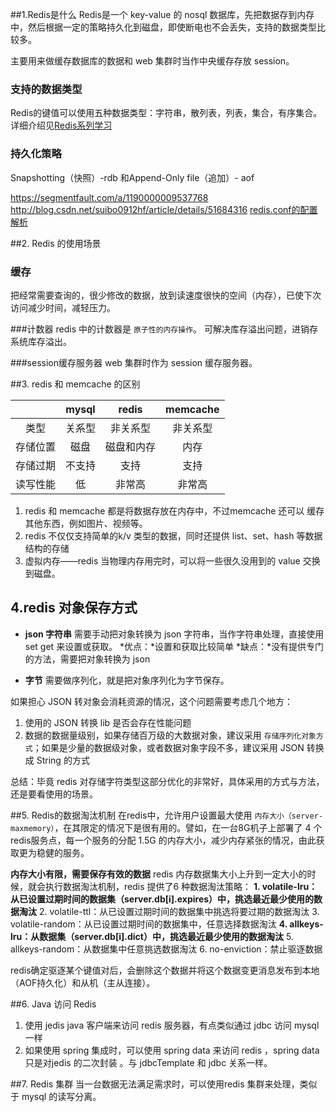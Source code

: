 ##1.Redis是什么
Redis是一个 key-value 的 nosql 数据库，先把数据存到内存中，然后根据一定的策略持久化到磁盘，即使断电也不会丢失，支持的数据类型比较多。

主要用来做缓存数据库的数据和 web 集群时当作中央缓存存放 session。

### 支持的数据类型
Redis的键值可以使用五种数据类型：字符串，散列表，列表，集合，有序集合。详细介绍见[Redis系列学习](https://www.jianshu.com/p/a819901f0661)



### 持久化策略
Snapshotting（快照）-rdb 和Append-Only file（追加）- aof

https://segmentfault.com/a/1190000009537768
http://blog.csdn.net/suibo0912hf/article/details/51684316
[redis.conf的配置解析](https://my.oschina.net/wfire/blog/301147)


##2. Redis 的使用场景

### 缓存
把经常需要查询的，很少修改的数据，放到读速度很快的空间（内存），已使下次访问减少时间，减轻压力。

###计数器
redis 中的计数器是 `原子性的内存操作`。
可解决库存溢出问题，进销存系统库存溢出。

###session缓存服务器
web 集群时作为 session 缓存服务器。

##3.  redis 和 memcache 的区别

|        |  mysql| redis | memcache |
|:---:|:------:|:-----:|:------------:|
| 类型 | 关系型 |  非关系型 | 非关系型 | 
| 存储位置 | 磁盘 | 磁盘和内存 | 内存 |
| 存储过期 | 不支持 | 支持 | 支持|
| 读写性能 | 低 | 非常高 | 非常高 |

1. redis 和 memcache 都是将数据存放在内存中，不过memcache 还可以 缓存其他东西，例如图片、视频等。
2. redis 不仅仅支持简单的k/v 类型的数据，同时还提供 list、set、hash 等数据结构的存储
3. 虚拟内存——redis 当物理内存用完时，可以将一些很久没用到的 value  交换到磁盘。

## 4.redis 对象保存方式

- **json 字符串**
需要手动把对象转换为 json 字符串，当作字符串处理，直接使用 set get 来设置或获取。
*优点：*设置和获取比较简单
*缺点：*没有提供专门的方法，需要把对象转换为 json

- **字节**
需要做序列化，就是把对象序列化为字节保存。

如果担心 JSON 转对象会消耗资源的情况，这个问题需要考虑几个地方：
1. 使用的 JSON 转换 lib 是否会存在性能问题
2.  数据的数据量级别，如果存储百万级的大数据对象，建议采用 `存储序列化对象方式`；如果是少量的数据级对象，或者数据对象字段不多，建议采用 JSON 转换成 String 的方式

总结：毕竟 redis 对存储字符类型这部分优化的非常好，具体采用的方式与方法，还是要看使用的场景。

##5. Redis的数据淘汰机制
在redis中，允许用户设置最大使用 `内存大小（server-maxmemory）`，在其限定的情况下是很有用的。譬如，在一台8G机子上部署了 4 个redis服务点，每一个服务的分配 1.5G 的内存大小，减少内存紧张的情况，由此获取更为稳健的服务。

**内存大小有限，需要保存有效的数据**
redis 内存数据集大小上升到一定大小的时候，就会执行数据淘汰机制，redis 提供了6 种数据淘汰策略：
**1. volatile-lru：从已设置过期时间的数据集（server.db[i].expires）中，挑选最近最少使用的数据淘汰**
2. volatile-ttl：从已设置过期时间的数据集中挑选将要过期的数据淘汰
3. volatile-random：从已设置过期时间的数据集中，任意选择数据淘汰
**4. allkeys-lru：从数据集（server.db[i].dict）中，挑选最近最少使用的数据淘汰**
5. allkeys-random：从数据集中任意挑选数据淘汰
6. no-enviction：禁止驱逐数据

redis确定驱逐某个键值对后，会删除这个数据并将这个数据变更消息发布到本地（AOF持久化）和从机（主从连接）。

##6. Java 访问 Redis
1. 使用 jedis java 客户端来访问 redis 服务器，有点类似通过 jdbc 访问 mysql 一样
2. 如果使用 spring 集成时，可以使用 spring data 来访问 redis ，spring data 只是对jedis 的二次封装   。与 jdbcTemplate 和 jdbc 关系一样。

##7. Redis 集群
当一台数据无法满足需求时，可以使用redis 集群来处理，类似于 mysql 的读写分离。
 

